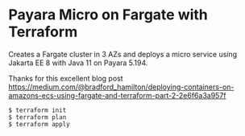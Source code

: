 # Payara Micro on Fargate with Terraform

Creates a Fargate cluster in 3 AZs and deploys a micro service using Jakarta EE 8 with Java 11 on Payara 5.194.

Thanks for this excellent blog post https://medium.com/@bradford_hamilton/deploying-containers-on-amazons-ecs-using-fargate-and-terraform-part-2-2e6f6a3a957f

```
$ terraform init
$ terraform plan
$ terraform apply
```
